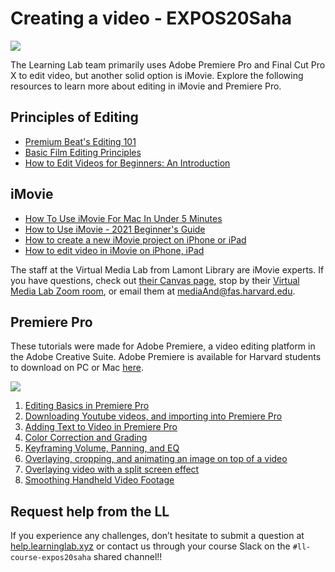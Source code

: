 # Creating a video - EXPOS20Saha

![](https://dxlm84u5gf2hs.cloudfront.net/wp-content/uploads/2019/12/Depositphotos_167269670_l-2015-1024x576.jpg)

The Learning Lab team primarily uses Adobe Premiere Pro and Final Cut Pro X to edit video, but another solid option is iMovie. Explore the following resources to learn more about editing in iMovie and Premiere Pro.

## Principles of Editing

- [Premium Beat's Editing 101](https://www.premiumbeat.com/blog/video-editing-101/)
- [Basic Film Editing Principles](https://motionarray.com/learn/filmmaking/basic-film-editing-principles/)
- [How to Edit Videos for Beginners: An Introduction](https://www.borrowlenses.com/blog/how-to-edit-video-for-beginners/)

## iMovie
- [How To Use iMovie For Mac In Under 5 Minutes](https://youtu.be/ktNKnAmVfUM)
- [How to Use iMovie - 2021 Beginner's Guide](https://youtu.be/aRLT9L_L1Pw)
- [How to create a new iMovie project on iPhone or iPad](https://support.apple.com/en-us/HT210410)
- [How to edit video in iMovie on iPhone, iPad](https://support.apple.com/en-us/HT210430)

The staff at the Virtual Media Lab from Lamont Library are iMovie experts. If you have questions, check out [their Canvas page](https://canvas.harvard.edu/courses/73232/pages/getting-started-with-video-editing), stop by their [Virtual Media Lab Zoom room](http://bit.ly/lamontzoom), or email them at [mediaAnd@fas.harvard.edu](mailto:mediaand@fas.harvard.edu).

## Premiere Pro

These tutorials were made for Adobe Premiere, a video editing platform in the Adobe Creative Suite. Adobe Premiere is available for Harvard students to download on PC or Mac [here](https://harvard.service-now.com/ithelp/www.poetry.fas.harvard.edu?id=kb_article&sys_id=9f3244d3dba304d430ed1dca489619e0).

![](https://files.slack.com/files-pri/T0HTW3H0V-F012LNC0N5R/screen_shot_2020-04-27_at_11.12.25_am.png?pub_secret=6f516904db)
1. [Editing Basics in Premiere Pro](http://resources.learninglab.xyz/simple/people/mike-o/EditingBasics-PremierePro)
2. [Downloading Youtube videos, and importing into Premiere Pro](https://www.youtube.com/watch?v=2hjv5LbI57I)
3. [Adding Text to Video in Premiere Pro](https://www.youtube.com/watch?v=9rldYMJwi6s&feature=youtu.be)
4. [Color Correction and Grading](https://spark.adobe.com/page/5RWYBqHShSlaz/)
5. [Keyframing Volume, Panning, and EQ](https://vimeo.com/417791770)
6. [Overlaying, cropping, and animating an image on top of a video](https://www.youtube.com/watch?v=zaU_ANED98E&feature=youtu.be)
7. [Overlaying video with a split screen effect](https://www.youtube.com/watch?v=fd0r4Jrg8og&amp=&feature=youtu.be)
8. [Smoothing Handheld Video Footage](https://www.youtube.com/watch?v=tv6PgwmDlSg&feature=youtu.be)

## Request help from the LL
If you experience any challenges, don’t hesitate to submit a question at [help.learninglab.xyz](http://help.learninglab.xyz) or contact us through your course Slack on the `#ll-course-expos20saha` shared channel!!
